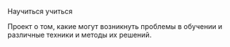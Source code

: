 Научиться учиться

Проект о том, какие могут возникнуть проблемы в обучении и различные техники и методы их решений.
